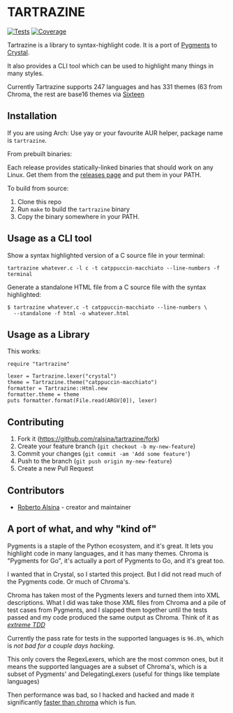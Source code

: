 # TARTRAZINE

[![Tests](https://github.com/ralsina/tartrazine/actions/workflows/ci.yml/badge.svg)](https://github.com/ralsina/tartrazine/actions/workflows/ci.yml)
[![Coverage](https://github.com/ralsina/tartrazine/actions/workflows/coverage.yml/badge.svg)](https://github.com/ralsina/tartrazine/actions/workflows/coverage.yml)

Tartrazine is a library to syntax-highlight code. It is
a port of [Pygments](https://pygments.org/) to
[Crystal](https://crystal-lang.org/).

It also provides a CLI tool which can be used to highlight many things in many styles.

Currently Tartrazine supports 247 languages and has 331 themes (63 from Chroma,
the rest are base16 themes via [Sixteen](https://github.com/ralsina/sixteen)

## Installation

If you are using Arch: Use yay or your favourite AUR helper, package name is `tartrazine`.

From prebuilt binaries:

Each release provides statically-linked binaries that should
work on any Linux. Get them from the [releases page](https://github.com/ralsina/tartrazine/releases)
and put them in your PATH.

To build from source:

1. Clone this repo
2. Run `make` to build the `tartrazine` binary
3. Copy the binary somewhere in your PATH.

## Usage as a CLI tool

Show a syntax highlighted version of a C source file in your terminal:

```shell
tartrazine whatever.c -l c -t catppuccin-macchiato --line-numbers -f terminal
```

Generate a standalone HTML file from a C source file with the syntax highlighted:

```shell
$ tartrazine whatever.c -t catppuccin-macchiato --line-numbers \
  --standalone -f html -o whatever.html
```

## Usage as a Library

This works:

```crystal
require "tartrazine"

lexer = Tartrazine.lexer("crystal")
theme = Tartrazine.theme("catppuccin-macchiato")
formatter = Tartrazine::Html.new
formatter.theme = theme
puts formatter.format(File.read(ARGV[0]), lexer)
```

## Contributing

1. Fork it (<https://github.com/ralsina/tartrazine/fork>)
2. Create your feature branch (`git checkout -b my-new-feature`)
3. Commit your changes (`git commit -am 'Add some feature'`)
4. Push to the branch (`git push origin my-new-feature`)
5. Create a new Pull Request

## Contributors

- [Roberto Alsina](https://github.com/ralsina) - creator and maintainer

## A port of what, and why "kind of"

Pygments is a staple of the Python ecosystem, and it's great.
It lets you highlight code in many languages, and it has many
themes. Chroma is "Pygments for Go", it's actually a port of
Pygments to Go, and it's great too.

I wanted that in Crystal, so I started this project. But I did
not read much of the Pygments code. Or much of Chroma's.

Chroma has taken most of the Pygments lexers and turned them into
XML descriptions. What I did was take those XML files from Chroma
and a pile of test cases from Pygments, and I slapped them together
until the tests passed and my code produced the same output as
Chroma. Think of it as [*extreme TDD*](https://ralsina.me/weblog/posts/tartrazine-reimplementing-pygments.html)

Currently the pass rate for tests in the supported languages
is `96.8%`, which is *not bad for a couple days hacking*.

This only covers the RegexLexers, which are the most common ones,
but it means the supported languages are a subset of Chroma's, which
is a subset of Pygments' and DelegatingLexers (useful for things like template languages)

Then performance was bad, so I hacked and hacked and made it significantly
[faster than chroma](https://ralsina.me/weblog/posts/a-tale-of-optimization.html)
which is fun.
